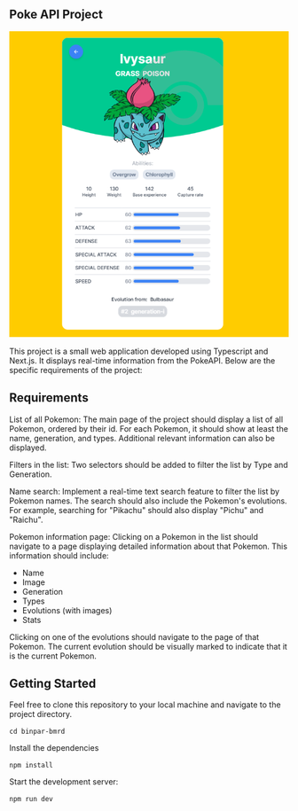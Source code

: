 ## Poke API Project

![Image Alt text](/public/pokeapi.png)

This project is a small web application developed using Typescript and Next.js. It displays real-time information from the PokeAPI. Below are the specific requirements of the project:

## Requirements

List of all Pokemon: The main page of the project should display a list of all Pokemon, ordered by their id. For each Pokemon, it should show at least the name, generation, and types. Additional relevant information can also be displayed.

Filters in the list: Two selectors should be added to filter the list by Type and Generation.

Name search: Implement a real-time text search feature to filter the list by Pokemon names. The search should also include the Pokemon's evolutions. For example, searching for "Pikachu" should also display "Pichu" and "Raichu".

Pokemon information page: Clicking on a Pokemon in the list should navigate to a page displaying detailed information about that Pokemon. This information should include:

*   Name
*   Image
*   Generation
*   Types
*   Evolutions (with images)
*   Stats

Clicking on one of the evolutions should navigate to the page of that Pokemon. The current evolution should be visually marked to indicate that it is the current Pokemon.

## Getting Started

Feel free to clone this repository to your local machine and navigate to the project directory.

```plaintext
cd binpar-bmrd
```

Install the dependencies

```plaintext
npm install
```

Start the development server:

```plaintext
npm run dev
```